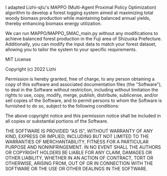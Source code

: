 
I adapted Lizhi-sjtu's MAPPO (Multi-Agent Proximal Policy Optimization) algorithm to develop 
a forest logging system aimed at maximizing total woody biomass production while maintaining 
balanced annual yields, thereby enhancing biomass energy utilization.

We can run MAPPO/MAPPO_SMAC_main.py without any modifications to achieve 
balanced forest production in the Fuji area of Shizuoka Prefecture.
Additionally, you can modify the input data to match your forest dataset,
allowing you to tailor the system to your specific requirements.



MIT License

Copyright (c) 2022 Lizhi

Permission is hereby granted, free of charge, to any person obtaining a copy
of this software and associated documentation files (the "Software"), to deal
in the Software without restriction, including without limitation the rights
to use, copy, modify, merge, publish, distribute, sublicense, and/or sell
copies of the Software, and to permit persons to whom the Software is
furnished to do so, subject to the following conditions:

The above copyright notice and this permission notice shall be included in all
copies or substantial portions of the Software.

THE SOFTWARE IS PROVIDED "AS IS", WITHOUT WARRANTY OF ANY KIND, EXPRESS OR
IMPLIED, INCLUDING BUT NOT LIMITED TO THE WARRANTIES OF MERCHANTABILITY,
FITNESS FOR A PARTICULAR PURPOSE AND NONINFRINGEMENT. IN NO EVENT SHALL THE
AUTHORS OR COPYRIGHT HOLDERS BE LIABLE FOR ANY CLAIM, DAMAGES OR OTHER
LIABILITY, WHETHER IN AN ACTION OF CONTRACT, TORT OR OTHERWISE, ARISING FROM,
OUT OF OR IN CONNECTION WITH THE SOFTWARE OR THE USE OR OTHER DEALINGS IN THE
SOFTWARE.
